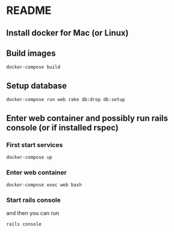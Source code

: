 # README

## Install docker for Mac (or Linux)

## Build images

`docker-compose build`

## Setup database

`docker-compose run web rake db:drop db:setup`

## Enter web container and possibly run rails console (or if installed rspec)

### First start services
`docker-compose up`

### Enter web container
`docker-compose exec web bash`

### Start rails console
and then you can run

`rails console`
